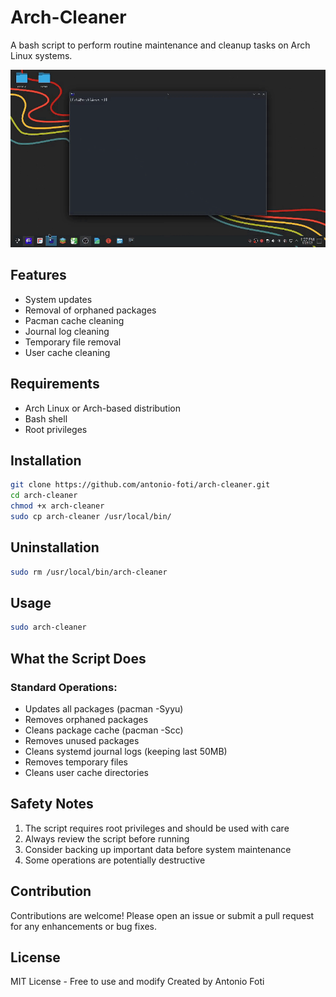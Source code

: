 # Arch-Cleaner

A bash script to perform routine maintenance and cleanup tasks on Arch Linux systems.

![usage](./usage.gif)

## Features

- System updates
- Removal of orphaned packages
- Pacman cache cleaning
- Journal log cleaning
- Temporary file removal
- User cache cleaning

## Requirements

- Arch Linux or Arch-based distribution
- Bash shell
- Root privileges

## Installation
```bash
git clone https://github.com/antonio-foti/arch-cleaner.git
cd arch-cleaner
chmod +x arch-cleaner
sudo cp arch-cleaner /usr/local/bin/
```

## Uninstallation
```bash
sudo rm /usr/local/bin/arch-cleaner
```

## Usage
```bash
sudo arch-cleaner
```
   
## What the Script Does

### Standard Operations:

- Updates all packages (pacman -Syyu)
- Removes orphaned packages
- Cleans package cache (pacman -Scc)
- Removes unused packages
- Cleans systemd journal logs (keeping last 50MB)
- Removes temporary files
- Cleans user cache directories

 ## Safety Notes

1. The script requires root privileges and should be used with care
2. Always review the script before running
3. Consider backing up important data before system maintenance
4. Some operations are potentially destructive


## Contribution

Contributions are welcome! Please open an issue or submit a pull request for any enhancements or bug fixes.

## License

MIT License - Free to use and modify
Created by Antonio Foti
